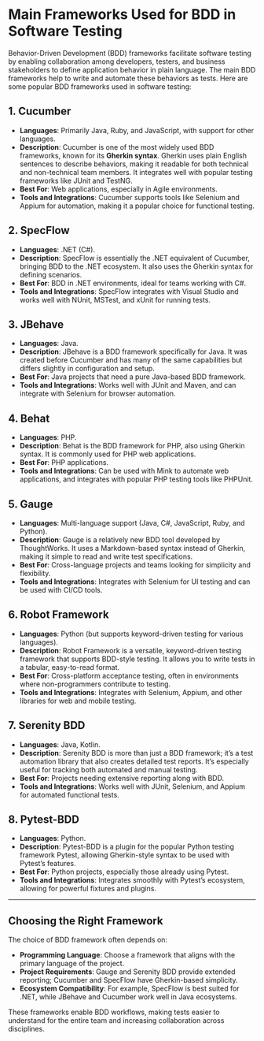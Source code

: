 # Main Frameworks Used for BDD in Software Testing

Behavior-Driven Development (BDD) frameworks facilitate software testing by enabling collaboration among developers, testers, and business stakeholders to define application behavior in plain language. The main BDD frameworks help to write and automate these behaviors as tests. Here are some popular BDD frameworks used in software testing:

## 1. Cucumber
- **Languages**: Primarily Java, Ruby, and JavaScript, with support for other languages.
- **Description**: Cucumber is one of the most widely used BDD frameworks, known for its **Gherkin syntax**. Gherkin uses plain English sentences to describe behaviors, making it readable for both technical and non-technical team members. It integrates well with popular testing frameworks like JUnit and TestNG.
- **Best For**: Web applications, especially in Agile environments.
- **Tools and Integrations**: Cucumber supports tools like Selenium and Appium for automation, making it a popular choice for functional testing.

## 2. SpecFlow
- **Languages**: .NET (C#).
- **Description**: SpecFlow is essentially the .NET equivalent of Cucumber, bringing BDD to the .NET ecosystem. It also uses the Gherkin syntax for defining scenarios.
- **Best For**: BDD in .NET environments, ideal for teams working with C#.
- **Tools and Integrations**: SpecFlow integrates with Visual Studio and works well with NUnit, MSTest, and xUnit for running tests.

## 3. JBehave
- **Languages**: Java.
- **Description**: JBehave is a BDD framework specifically for Java. It was created before Cucumber and has many of the same capabilities but differs slightly in configuration and setup.
- **Best For**: Java projects that need a pure Java-based BDD framework.
- **Tools and Integrations**: Works well with JUnit and Maven, and can integrate with Selenium for browser automation.

## 4. Behat
- **Languages**: PHP.
- **Description**: Behat is the BDD framework for PHP, also using Gherkin syntax. It is commonly used for PHP web applications.
- **Best For**: PHP applications.
- **Tools and Integrations**: Can be used with Mink to automate web applications, and integrates with popular PHP testing tools like PHPUnit.

## 5. Gauge
- **Languages**: Multi-language support (Java, C#, JavaScript, Ruby, and Python).
- **Description**: Gauge is a relatively new BDD tool developed by ThoughtWorks. It uses a Markdown-based syntax instead of Gherkin, making it simple to read and write test specifications.
- **Best For**: Cross-language projects and teams looking for simplicity and flexibility.
- **Tools and Integrations**: Integrates with Selenium for UI testing and can be used with CI/CD tools.

## 6. Robot Framework
- **Languages**: Python (but supports keyword-driven testing for various languages).
- **Description**: Robot Framework is a versatile, keyword-driven testing framework that supports BDD-style testing. It allows you to write tests in a tabular, easy-to-read format.
- **Best For**: Cross-platform acceptance testing, often in environments where non-programmers contribute to testing.
- **Tools and Integrations**: Integrates with Selenium, Appium, and other libraries for web and mobile testing.

## 7. Serenity BDD
- **Languages**: Java, Kotlin.
- **Description**: Serenity BDD is more than just a BDD framework; it’s a test automation library that also creates detailed test reports. It’s especially useful for tracking both automated and manual testing.
- **Best For**: Projects needing extensive reporting along with BDD.
- **Tools and Integrations**: Works well with JUnit, Selenium, and Appium for automated functional tests.

## 8. Pytest-BDD
- **Languages**: Python.
- **Description**: Pytest-BDD is a plugin for the popular Python testing framework Pytest, allowing Gherkin-style syntax to be used with Pytest’s features.
- **Best For**: Python projects, especially those already using Pytest.
- **Tools and Integrations**: Integrates smoothly with Pytest’s ecosystem, allowing for powerful fixtures and plugins.

---

## Choosing the Right Framework
The choice of BDD framework often depends on:
- **Programming Language**: Choose a framework that aligns with the primary language of the project.
- **Project Requirements**: Gauge and Serenity BDD provide extended reporting; Cucumber and SpecFlow have Gherkin-based simplicity.
- **Ecosystem Compatibility**: For example, SpecFlow is best suited for .NET, while JBehave and Cucumber work well in Java ecosystems.

These frameworks enable BDD workflows, making tests easier to understand for the entire team and increasing collaboration across disciplines.
